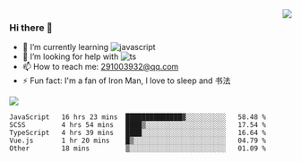 <img align='right' src='https://github-readme-stats.vercel.app/api?username=niaogege&show_icons=true&theme=radical'/>

### Hi there 👋

- 🌱 I’m currently learning ![javascript](https://img.shields.io/badge/javacript-learn-orange)
- 🤔 I’m looking for help with ![ts](https://img.shields.io/badge/ts-learn-yellow)
- 📫 How to reach me: 291003932@qq.com
- ⚡ Fun fact:  I'm a fan of Iron Man, I love to sleep and 书法

![](https://github-readme-stats.vercel.app/api/top-langs/?username=niaogege&layout=compact)

<!--START_SECTION:waka-->
```text
JavaScript   16 hrs 23 mins  ██████████████▓░░░░░░░░░░   58.48 % 
SCSS         4 hrs 54 mins   ████▒░░░░░░░░░░░░░░░░░░░░   17.54 % 
TypeScript   4 hrs 39 mins   ████░░░░░░░░░░░░░░░░░░░░░   16.64 % 
Vue.js       1 hr 20 mins    █▒░░░░░░░░░░░░░░░░░░░░░░░   04.79 % 
Other        18 mins         ▒░░░░░░░░░░░░░░░░░░░░░░░░   01.09 % 
```
<!--END_SECTION:waka-->

